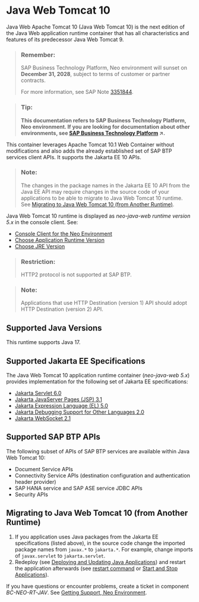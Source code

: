 <!-- loio6ff15923ddd3401db65ee5fde26976eb -->

# Java Web Tomcat 10

Java Web Apache Tomcat 10 \(Java Web Tomcat 10\) is the next edition of the Java Web application runtime container that has all characteristics and features of its predecessor Java Web Tomcat 9.

> ### Remember:  
> SAP Business Technology Platform, Neo environment will sunset on **December 31, 2028**, subject to terms of customer or partner contracts.
> 
> For more information, see SAP Note [3351844](https://me.sap.com/notes/3351844).

> ### Tip:  
> **This documentation refers to SAP Business Technology Platform, Neo environment. If you are looking for documentation about other environments, see [SAP Business Technology Platform](https://help.sap.com/viewer/65de2977205c403bbc107264b8eccf4b/Cloud/en-US/6a2c1ab5a31b4ed9a2ce17a5329e1dd8.html "SAP Business Technology Platform (SAP BTP) is an integrated offering comprised of the following technology portfolios: application development; process automation; integration; data, analytics, and enterprise planning; artificial intelligence. The platform offers users the ability to turn data into business value, compose end-to-end business processes, connect entire IT landscapes, and personalize, build and extend SAP applications. This reduces the overall total cost of ownership maintaining SAP landscapes and third-party software across end-to-end business processes.") :arrow_upper_right:.**

This container leverages Apache Tomcat 10.1 Web Container without modifications and also adds the already established set of SAP BTP services client APIs. It supports the Jakarta EE 10 APIs.

> ### Note:  
> The changes in the package names in the Jakarta EE 10 API from the Java EE API may require changes in the source code of your applications to be able to migrate to Java Web Tomcat 10 runtime. See [Migrating to Java Web Tomcat 10 \(from Another Runtime\)](java-web-tomcat-10-6ff1592.md#loio6ff15923ddd3401db65ee5fde26976eb__section_mhk_xkj_srb).

Java Web Tomcat 10 runtime is displayed as *neo-java-web runtime version 5.x* in the console client. See:

-   [Console Client for the Neo Environment](../50-administration-and-ops-neo/console-client-for-the-neo-environment-7613230.md)
-   [Choose Application Runtime Version](../50-administration-and-ops-neo/choose-application-runtime-version-13afe5c.md)
-   [Choose JRE Version](../50-administration-and-ops-neo/choose-jre-version-ee71c1a.md)

> ### Restriction:  
> HTTP2 protocol is not supported at SAP BTP.

> ### Note:  
> Applications that use HTTP Destination \(version 1\) API should adopt HTTP Destination \(version 2\) API.



<a name="loio6ff15923ddd3401db65ee5fde26976eb__section_drv_wtc_srb"/>

## Supported Java Versions

This runtime supports Java 17.



<a name="loio6ff15923ddd3401db65ee5fde26976eb__section_cq4_xtc_srb"/>

## Supported Jakarta EE Specifications

The Java Web Tomcat 10 application runtime container \(*neo-java-web 5.x*\) provides implementation for the following set of Jakarta EE specifications:

-   [Jakarta Servlet 6.0](https://jakarta.ee/specifications/servlet/6.0/)
-   [Jakarta JavaServer Pages \(JSP\) 3.1](https://jakarta.ee/specifications/pages/3.1/)
-   [Jakarta Expression Language \(EL\) 5.0](https://jakarta.ee/specifications/expression-language/5.0/)
-   [Jakarta Debugging Support for Other Languages 2.0](https://jakarta.ee/specifications/debugging/2.0/)
-   [Jakarta WebSocket 2.1](https://jakarta.ee/specifications/websocket/2.1/)



<a name="loio6ff15923ddd3401db65ee5fde26976eb__section_lft_sg3_vcc"/>

## Supported SAP BTP APIs

The following subset of APIs of SAP BTP services are available within Java Web Tomcat 10:

-   Document Service APIs
-   Connectivity Service APIs \(destination configuration and authentication header provider\)
-   SAP HANA service and SAP ASE service JDBC APIs
-   Security APIs



<a name="loio6ff15923ddd3401db65ee5fde26976eb__section_mhk_xkj_srb"/>

## Migrating to Java Web Tomcat 10 \(from Another Runtime\)

1.  If you application uses Java packages from the Jakarta EE specifications \(listed above\), in the source code change the imported package names from `javax.*` to `jakarta.*`. For example, change imports of `javax.servlet` to `jakarta.servlet`.
2.  Redeploy \(see [Deploying and Updating Java Applications](deploying-and-updating-java-applications-e5dfbc6.md)\) and restart the application afterwards \(see [restart command](../50-administration-and-ops-neo/restart-7c0f7a1.md) or [Start and Stop Applications](../50-administration-and-ops-neo/start-and-stop-applications-7612f03.md)\).

If you have questions or encounter problems, create a ticket in component *BC-NEO-RT-JAV*. See [Getting Support, Neo Environment](../70-getting-support-neo/getting-support-neo-environment-fc2bf6a.md).

